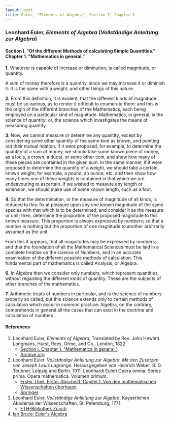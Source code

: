 ```yaml
---
layout: post
title: Euler, "Elements of Algebra", Section I, Chapter 1
---
```


### Leonhard Euler, *Elements of Algebra* (*Vollständige Anleitung zur Algebra*)

#### Section I. "Of the different Methods of calculating Simple Quantities." Chapter 1. "Mathematics in general."

**1.** Whatever is capable of increase or diminution,
is called magnitude, or quantity.

A sum of money therefore
is a quantity, since we may increase it or diminish it.
It is the same with a weight, and other things of this nature.

**2.** From this definition, it is evident, that the
different kinds of magnitude must be so various, as to render it
difficult to enumerate them: and
this is the origin of the different branches
of the Mathematics, each being employed on a particular kind of magnitude.
Mathematics, in general, is the science of quantity;
or, the science which investigates the means of measuring quantity.

**3.** Now, we cannot measure or determine any quantity,
except by considering some other quantity of the same kind
as known, and pointing
out their mutual
relation.
If it were proposed, for example, to determine the quantity of a
sum of money, we should take some known piece of money,
as a louis, a crown, a ducat, or some other coin, and shew
how many of these pieces are contained in
the given sum.
In the same manner,
if it were proposed to determine the
quantity of a weight, we should take a certain known weight;
for example, a pound, an ounce,
etc. and then show how
many times one of these weights is contained in that which
we are endeavouring to ascertain.
If we wished to measure
any length or extension, we should make use of some known
length, such as a foot.

**4.** So that the determination,
or the measure of magnitude of all kinds, is reduced to this:
fix at pleasure upon any one known magnitude of the same
species with that which is to be determined, and consider
it as the measure or unit;
then, determine the proportion of the proposed magnitude to this known measure.
This proportion
is always expressed by numbers; so that a number is nothing but the
proportion of one magnitude to another arbitrarily assumed
as the unit.

From this it appears, that
all magnitudes may be expressed by numbers; and
that the foundation of all the
Mathematical Sciences must be laid
in a complete treatise on the science of Numbers, and in an accurate examination
of the different possible methods of calculation.
This fundamental part of mathematics is called Analysis,
or Algebra.

**6.** In Algebra
then we consider
only numbers, which represent quantities, without regarding the
different kinds of quantity.
These are the subjects of other branches of
the mathematics.

**7.** Arithmetic
treats of numbers in particular, and is the
science of numbers properly so called; but
this science extends only to certain methods of calculation which occur in
common practice: Algebra, on
the contrary, comprehends in general
all the
cases that can exist in
the doctrine and
calculation of numbers.



#### References

1. Leonhard Euler, *Elements of Algebra*, Translated by Rev. John Hewlett. Longmans, Hurst, Rees, Orme, and Co., London, 1822.
    - [Section I. Chapter 1. "Mathematics in general."](/assets/euler/en/I-1.pdf)
    - [Archive.org](https://archive.org/details/elementsofalgebr00euleuoft/)
3. Leonhard Euler. *Vollständige Anleitung zur Algebra. Mit den Zusätzen von Joseph Louis Lagrange.* Herausgegeben von Heinrich Weber. B. G. Teubner. Leipzig and Berlin. 1911. Leonhardi Euleri Opera omnia. Series prima. Opera mathematica. Volumen primum.
    - [Erster Theil. Erster Abschnitt. Capitel 1. Von den mathematischen Wissenschaften überhaupt](/assets/euler/de/I-I-1.pdf)
    - [Springer](https://link.springer.com/book/9783764314002)
2. Leonhard Euler, *Vollständige Anleitung zur Algebra*, Kayserlichen Akademie der Wissenschaften, St. Petersburg, 1771.
    - [ETH-Bibliothek Zürich](https://doi.org/10.3931/e-rara-9093)
5. [Ian Bruce: Euler's Algebra](https://www.17centurymaths.com/contents/euleralgebra.htm)